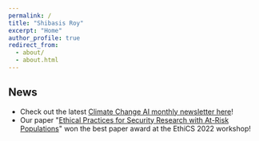 ```yaml
---
permalink: /
title: "Shibasis Roy"
excerpt: "Home"
author_profile: true
redirect_from: 
  - about/
  - about.html
---
```





## News

- Check out the latest [Climate Change AI monthly newsletter here](https://www.climatechange.ai/newsletter)!
- Our paper "[Ethical Practices for Security Research with At-Risk Populations](https://elissaredmiles.com/research/ethics_2022.pdf)" won the best paper award at the EthiCS 2022 workshop!
